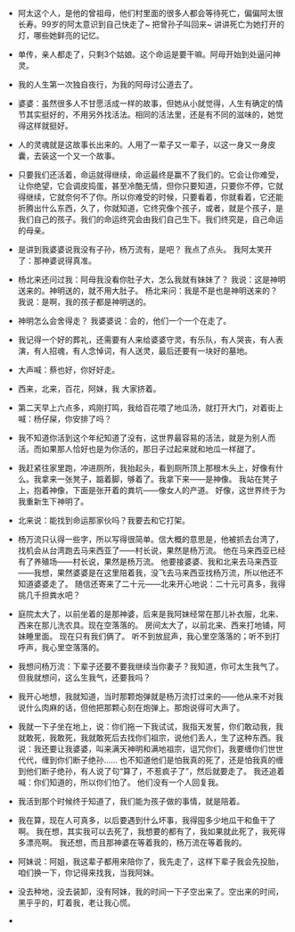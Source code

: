 - 阿太这个人，是他的曾祖母，他们村里面的很多人都会等待死亡，偏偏阿太很长寿。99岁的阿太意识到自己快走了~ 把曾孙子叫回来~ 讲讲死亡为她打开的灯，哪些她鲜亮的记忆。
- 单传，亲人都走了，只剩3个姑娘。这个命运是要干嘛。阿母开始到处逼问神灵。
- 我的人生第一次独自夜行，为我的阿母讨公道去了。
- 婆婆：虽然很多人不甘愿活成一样的故事，但她从小就觉得，人生有确定的情节其实挺好的，不用另外找活法。相同的活法里，还是有不同的滋味的，她觉得这样就挺好。
- 人的灵魂就是这故事长出来的。人用了一辈子又一辈子，以这一身又一身皮囊，去装这一个又一个故事。
- 只要我们还活着，命运就得继续，命运最终是赢不了我们的。它会让你难受，让你绝望，它会调皮捣蛋，甚至冷酷无情，但你只要知道，只要你不停，它就得继续，它就奈何不了你。所以你难受的时候，只要看着，你就看着，它还能折腾出什么东西，久了，你就知道，它终究像个孩子，或者，就是个孩子，是我们自己的孩子。我们的命运终究会由我们自己生下。我们终究是，自己命运的母亲。
- 是讲到我婆婆说我没有子孙，杨万流有，是吧？
 我点了点头。
 我阿太笑开了：那神婆说得真准。
- 杨北来还问过我：阿母我没看你肚子大，怎么我就有妹妹了？
我说：这是神明送来的。神明送的，就不用大肚子。
杨北来问：我是不是也是神明送来的？
我说：是啊，我的孩子都是神明送的。

- 神明怎么会舍得走？
我婆婆说：会的，他们一个一个在走了。


- 我记得一个好的葬礼，还需要有人来给婆婆守灵，有乐队，有人哭丧，有人表演，有人招魂，有人念悼词，有人送灵，最后还要有一块好的墓地。
- 大声喊：蔡也好，你好好走。
- 西来，北来，百花，阿妹，我 大家挤着。

- 第二天早上六点多，鸡刚打鸣，我给百花喂了地瓜汤，就打开大门，对着街上喊：杨仔屎，你安排了吗？

- 我不知道你活到这个年纪知道了没有，这世界最容易的活法，就是为别人而活。而如果那人恰好也是为你活的，那日子过起来就和地瓜一样甜了。
- 我赶紧往家里跑，冲进厕所，我抬起头，看到厕所顶上那根木头上，好像有什么。我拿来一张凳子，踮着脚，够着了。我拿下来——是神像。
我站在凳子上，抱着神像，下面是张开着的粪坑——像女人的产道。
好像，这世界终于为我重新生下神明了。
- 北来说：能找到命运那家伙吗？我要去和它打架。
- 杨万流只认得一些字，所以写得很简单。信大概的意思是，他被抓去台湾了，找机会从台湾跑去马来西亚了——村长说，果然是杨万流。
他在马来西亚已经有了养殖场——村长说，果然是杨万流。
他要接婆婆、我和北来去马来西亚——我想，果然婆婆是在这里陪着我，没飞去马来西亚找杨万流，所以他还不知道婆婆走了。
随信还寄来了二十元——北来开心地说：二十元可真多，我得挑几千担粪水吧？
- 庭院太大了，以前坐着的是那神婆，后来是我阿妹经常在那儿补衣服，北来、西来在那儿洗农具。现在空落落的。
房间太大了，以前北来、西来打地铺，阿妹睡里面。
现在只有我们俩了。
听不到放屁声，我心里空落落的；听不到打呼声，我心里空落落的。
- 我想问杨万流：下辈子还要不要我继续当你妻子？我知道，你可太生我气了。但我就想问，这么生我气，还要我吗？
- 我开心地想，我就知道，当时那颗炮弹就是杨万流打过来的——他从来不对我说什么肉麻的话，但他把那颗心刻在炮弹上。那炮说得可大声了。
- 我就一下子坐在地上，说：你们拖一下我试试，我指天发誓，你们敢动我，我就敢死，我敢死，我就敢死后去找你们祖宗，说他们丢人，生了这种东西。我说：我还要让我婆婆，叫来满天神明和满地祖宗，诅咒你们，我要缠你们世世代代，缠到你们断子绝孙……
也不知道他们是怕我真的死了，还是怕我真的缠到他们断子绝孙，有人说了句“算了，不惹疯子了”，然后就要走了。
我还追着喊：你们知道的，所以你们怕了。
他们没有一个人回复我。
- 我活到那个时候终于知道了，我们能为孩子做的事情，就是陪着。
- 我在算，现在人可真多，以后要遇到什么坏事，我得囤多少地瓜干和鱼干了啊。
我在想，其实我可以去死了，我想要的都有了，我如果就此死了，我死得多漂亮啊。
我还想，而且那神婆在等着我的，杨万流在等着我的。
- 阿妹说：阿姐，我这辈子都用来陪你了，我先走了，这样下辈子我会先投胎，咱们换一下，你记得来找我，当我阿妹。
- 没去种地，没去装卸，没有阿妹，我的时间一下子空出来了。空出来的时间，黑乎乎的，盯着我，老让我心慌。
- 